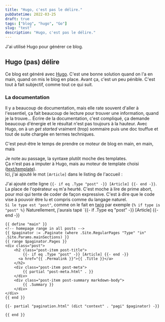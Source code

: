```yaml
---
title: "Hugo, c'est pas le délire."
pubDatetime: 2022-03-25
draft: true
tags: ["blog", "hugo", "Go"]
slug: "test"
description: "Hugo, c'est pas le délire."
---
```


J'ai utilisé Hugo pour générer ce blog.

<!--more-->

## Hugo (pas) délire

Ce blog est généré avec [Hugo](https://gohugo.io/). C'est une bonne solution quand on l'a en main, quand on mis le blog en place. Avant ça, c'est un peu pénible. C'est tout à fait subjectif, comme tout ce qui suit.

### La documentation

Il y a beaucoup de documentation, mais elle rate souvent d'aller à l'essentiel, ça fait beaucoup de lecture pour trouver une information, quand je la trouve...
Écrire de la documentation, c'est compliqué, ça demande beaucoup d'énergie et le résultat n'est pas toujours à la hauteur.
Avec Hugo, on à un _get started_ vraiment (trop) sommaire puis une doc touffue et tout de suite chargée en termes techniques.

C'est peut-être le temps de prendre ce moteur de blog en main, en main, mais

Je note au passage, la syntaxe plutôt moche des templates.  
Ça n'est pas a imputer à Hugo, mais au moteur de template choisi ([text/template](https://pkg.go.dev/text/template)).  
Ici, j'ai ajouté le mot `[Article]` dans le listing de l'accueil :

J'ai ajouté cette ligne `{{- if eq .Type "post" -}} [Article] {{- end -}}`.  
La place de l'opérateur `eq` m'a heurté. C'est moche à lire de prime abort, pour moi qui tente de coder de façon expressive. C'est à dire que le code vise à pouvoir être lu et compris comme du langage naturel.  
`Si le type est "post"`, comme on le fait en [twig](https://twig.symfony.com/doc/3.x/templates.html#test-operator) par exemple `{% if type is "post" %}`
Naturellement, j'aurais tapé `{{- if .Type eq "post" -}} [Article] {{- end -}}

```twig
{{ define "main" }}
<!-- homepage range in all posts -->
{{ $paginator := .Paginate (where .Site.RegularPages "Type" "in" .Site.Params.mainSections) }}
{{ range $paginator.Pages }}
<div class="post">
    <h2 class="post-item post-title">
        {{- if eq .Type "post" -}} [Article] {{- end -}}
      <a href="{{ .Permalink }}">{{ .Title }}</a>
    </h2>
    <div class="post-item post-meta">
        {{ partial "post-meta.html" . }}
    </div>
    <div class="post-item post-summary markdown-body">
        {{ .Summary }}
    </div>
</div>
{{ end }}

{{- partial "pagination.html" (dict "context" . "pagi" $paginator) -}}

{{ end }}
```
